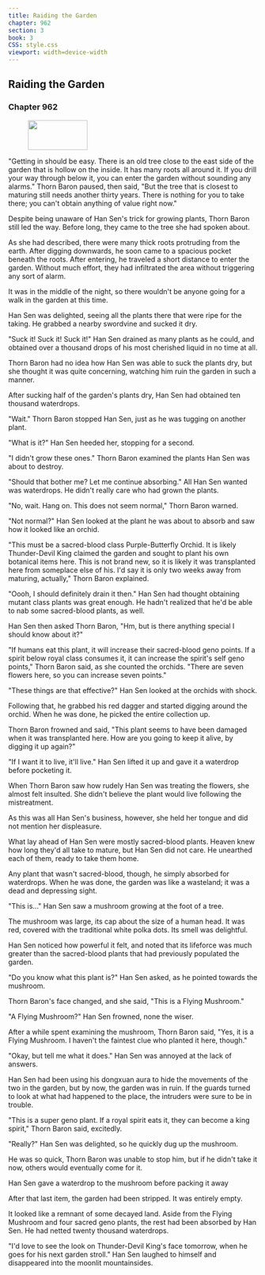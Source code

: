 ```yaml
---
title: Raiding the Garden
chapter: 962
section: 3
book: 3
CSS: style.css
viewport: width=device-width
---
```


## Raiding the Garden

### Chapter 962

<figure>
	<img src="../Images/gem.gif" alt="" id="gem" width="120" height="60" />
</figure>

"Getting in should be easy. There is an old tree close to the east side of the garden that is hollow on the inside. It has many roots all around it. If you drill your way through below it, you can enter the garden without sounding any alarms." Thorn Baron paused, then said, "But the tree that is closest to maturing still needs another thirty years. There is nothing for you to take there; you can't obtain anything of value right now."

Despite being unaware of Han Sen's trick for growing plants, Thorn Baron still led the way. Before long, they came to the tree she had spoken about.

As she had described, there were many thick roots protruding from the earth. After digging downwards, he soon came to a spacious pocket beneath the roots. After entering, he traveled a short distance to enter the garden. Without much effort, they had infiltrated the area without triggering any sort of alarm.

It was in the middle of the night, so there wouldn't be anyone going for a walk in the garden at this time.

Han Sen was delighted, seeing all the plants there that were ripe for the taking. He grabbed a nearby swordvine and sucked it dry.

"Suck it! Suck it! Suck it!" Han Sen drained as many plants as he could, and obtained over a thousand drops of his most cherished liquid in no time at all.

Thorn Baron had no idea how Han Sen was able to suck the plants dry, but she thought it was quite concerning, watching him ruin the garden in such a manner.

After sucking half of the garden's plants dry, Han Sen had obtained ten thousand waterdrops.

"Wait." Thorn Baron stopped Han Sen, just as he was tugging on another plant.

"What is it?" Han Sen heeded her, stopping for a second.

"I didn't grow these ones." Thorn Baron examined the plants Han Sen was about to destroy.

"Should that bother me? Let me continue absorbing." All Han Sen wanted was waterdrops. He didn't really care who had grown the plants.

"No, wait. Hang on. This does not seem normal," Thorn Baron warned.

"Not normal?" Han Sen looked at the plant he was about to absorb and saw how it looked like an orchid.

"This must be a sacred-blood class Purple-Butterfly Orchid. It is likely Thunder-Devil King claimed the garden and sought to plant his own botanical items here. This is not brand new, so it is likely it was transplanted here from someplace else of his. I'd say it is only two weeks away from maturing, actually," Thorn Baron explained.

"Oooh, I should definitely drain it then." Han Sen had thought obtaining mutant class plants was great enough. He hadn't realized that he'd be able to nab some sacred-blood plants, as well.

Han Sen then asked Thorn Baron, "Hm, but is there anything special I should know about it?"

"If humans eat this plant, it will increase their sacred-blood geno points. If a spirit below royal class consumes it, it can increase the spirit's self geno points," Thorn Baron said, as she counted the orchids. "There are seven flowers here, so you can increase seven points."

"These things are that effective?" Han Sen looked at the orchids with shock.

Following that, he grabbed his red dagger and started digging around the orchid. When he was done, he picked the entire collection up.

Thorn Baron frowned and said, "This plant seems to have been damaged when it was transplanted here. How are you going to keep it alive, by digging it up again?"

"If I want it to live, it'll live." Han Sen lifted it up and gave it a waterdrop before pocketing it.

When Thorn Baron saw how rudely Han Sen was treating the flowers, she almost felt insulted. She didn't believe the plant would live following the mistreatment.

As this was all Han Sen's business, however, she held her tongue and did not mention her displeasure.

What lay ahead of Han Sen were mostly sacred-blood plants. Heaven knew how long they'd all take to mature, but Han Sen did not care. He unearthed each of them, ready to take them home.

Any plant that wasn't sacred-blood, though, he simply absorbed for waterdrops. When he was done, the garden was like a wasteland; it was a dead and depressing sight.

"This is..." Han Sen saw a mushroom growing at the foot of a tree.

The mushroom was large, its cap about the size of a human head. It was red, covered with the traditional white polka dots. Its smell was delightful.

Han Sen noticed how powerful it felt, and noted that its lifeforce was much greater than the sacred-blood plants that had previously populated the garden.

"Do you know what this plant is?" Han Sen asked, as he pointed towards the mushroom.

Thorn Baron's face changed, and she said, "This is a Flying Mushroom."

"A Flying Mushroom?" Han Sen frowned, none the wiser.

After a while spent examining the mushroom, Thorn Baron said, "Yes, it is a Flying Mushroom. I haven't the faintest clue who planted it here, though."

"Okay, but tell me what it does." Han Sen was annoyed at the lack of answers.

Han Sen had been using his dongxuan aura to hide the movements of the two in the garden, but by now, the garden was in ruin. If the guards turned to look at what had happened to the place, the intruders were sure to be in trouble.

"This is a super geno plant. If a royal spirit eats it, they can become a king spirit," Thorn Baron said, excitedly.

"Really?" Han Sen was delighted, so he quickly dug up the mushroom.

He was so quick, Thorn Baron was unable to stop him, but if he didn't take it now, others would eventually come for it.

Han Sen gave a waterdrop to the mushroom before packing it away

After that last item, the garden had been stripped. It was entirely empty.

It looked like a remnant of some decayed land. Aside from the Flying Mushroom and four sacred geno plants, the rest had been absorbed by Han Sen. He had netted twenty thousand waterdrops.

"I'd love to see the look on Thunder-Devil King's face tomorrow, when he goes for his next garden stroll." Han Sen laughed to himself and disappeared into the moonlit mountainsides.